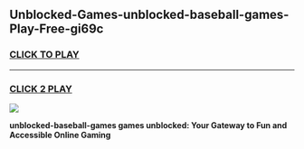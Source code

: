 
## Unblocked-Games-unblocked-baseball-games-Play-Free-gi69c
<h3>
<a href="https://premium76.site?title=unblocked-baseball-games&ref=09A">CLICK TO PLAY</a></h3>
<hr>

<h3>
<a href="https://premium76.site?title=unblocked-baseball-games&ref=09A">CLICK 2 PLAY</a>
  
</h3>

<a href="https://premium76.site?title=unblocked-baseball-games&ref=09A"><img src="https://clearcache.store/games.png"></a>


**unblocked-baseball-games games unblocked: Your Gateway to Fun and Accessible Online Gaming**
